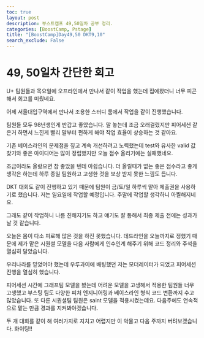```yaml
---
toc: true
layout: post
description: 부스트캠프 49,50일차 공부 정리.
categories: [BoostCamp, Pstage]
title: "[BoostCamp]Day49,50 DKT9,10"
search_exclude: False
---
```

# 49, 50일차 간단한 회고

U+ 팀원들과 목요일에 오프라인에서 만나서 같이 작업을 했는데 집에왔더니 너무 피곤해서 회고를 미뤘네요.

어제 서울대입구역에서 만나서 조용한 스터디 룸에서 작업을 같이 진행했습니다.

팀원들 모두 98년생인게 반갑고 좋았습니다. 말 놓는데 조금 오래걸렸지만 피어세션 같은거 하면서 느낀게 빨리 말부터 편하게 해야 작업 효율이 상승하는 것 같아요.

기존 베이스라인의 문제점을 짚고 계속 개선하려고 노력했는데 test와 유사한 valid 값 찾기와 좋은 아이디어는 많이 정립했지만 오늘 점수 올리기에는 실패했네요.

조금이라도 올랐으면 참 좋았을 텐데 아쉽습니다. 더 올릴때가 없는 좋은 점수라고 좋게 생각은 하는데 하루 종일 팀원하고 고생한 것을 보상 받지 못한 느낌도 듭니다.

DKT 대회도 같이 진행하고 있기 때문에 팀원이 금/토/일 하루씩 맡아 제출권을 사용하기로 했습니다. 저는 일요일에 작업할 예정입니다. 주말에 작업할 생각하니 아찔해지네요.

그래도 같이 작업하니 나름 친해지기도 하고 얘기도 잘 통해서 최종 제출 전에는 성과가 날 것 같습니다.

오늘은 몸이 다소 피로해 많은 것을 하진 못했습니다. 데드라인을 오늘까지로 정했기 때문에 제가 맡은 시퀀셜 모델을 다음 사람에게 인수인계 해주기 위해 코드 정리와 주석을 열심히 달았습니다.

우리나라를 믿었어야 했는데 우루과이에 배팅했던 저는 모더레이터가 되었고 피어세션 진행을 열심히 했습니다.

피어세션 시간에 그래프팀 모델을 봤는데 어려운 모델을 고생해서 적용한 팀원들 너무 고생했고 부스팅 팀도 다양한 피처 엔지니어링과 베이스라인 형식 코드 변환까지 수고 많았습니다. 또 다른 시퀀셜팀 팀원은 saint 모델을 적용시켰는데요. 다음주에도 연속적으로 맡는 만큼 경과를 지켜봐야겠습니다.

두 개 대회를 같이 해 여러가지로 지치고 어렵지만 이 악물고 다음 주까지 버텨보겠습니다. 화이팅!! 